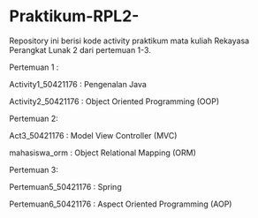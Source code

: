 # Praktikum-RPL2-

Repository ini berisi kode activity praktikum mata kuliah Rekayasa Perangkat Lunak 2 dari pertemuan 1-3. 

Pertemuan 1 :

Activity1_50421176 : Pengenalan Java

Activity2_50421176 : Object Oriented Programming (OOP)

Pertemuan 2:

Act3_50421176 : Model View Controller (MVC)

mahasiswa_orm :  Object Relational Mapping (ORM)

Pertemuan 3:

Pertemuan5_50421176 : Spring

Pertemuan6_50421176 : Aspect Oriented Programming (AOP)


